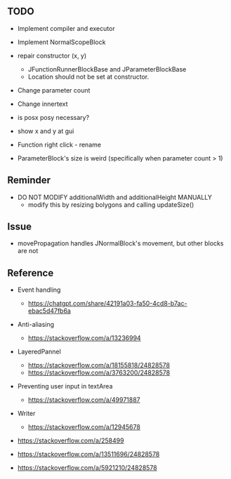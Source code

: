 ## TODO

- Implement compiler and executor
- Implement NormalScopeBlock

- repair constructor (x, y)
  - JFunctionRunnerBlockBase and JParameterBlockBase
  - Location should not be set at constructor.

- Change parameter count
- Change innertext
- is posx posy necessary?
- show x and y at gui

- Function right click - rename

- ParameterBlock's size is weird (specifically when parameter count > 1)

## Reminder
- DO NOT MODIFY additionalWidth and additionalHeight MANUALLY
  - modify this by resizing bolygons and calling updateSize()


## Issue

- movePropagation handles JNormalBlock's movement, but other blocks are not

## Reference

- Event handling
  - https://chatgpt.com/share/42191a03-fa50-4cd8-b7ac-ebac5d47fb6a
- Anti-aliasing
  - https://stackoverflow.com/a/13236994
- LayeredPannel
  - https://stackoverflow.com/a/18155818/24828578
  - https://stackoverflow.com/a/3763200/24828578
- Preventing user input in textArea
  - https://stackoverflow.com/a/49971887  
- Writer
  - https://stackoverflow.com/a/12945678

- https://stackoverflow.com/a/258499
- https://stackoverflow.com/a/13511696/24828578
- https://stackoverflow.com/a/5921210/24828578
